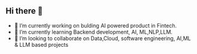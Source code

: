 ## Hi there 👋
- 🔭 I’m currently working on bulding AI powered product in Fintech.
- 🌱 I’m currently learning Backend development, AI, ML,NLP,LLM.
- 👯 I’m looking to collaborate on Data,Cloud, software engineering, AI,ML & LLM based projects
  
